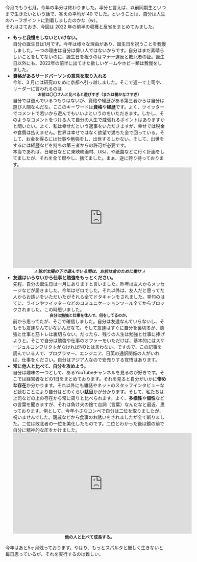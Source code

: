 今月でもう七月。今年の半分は終わりました。半分と言えば、以前同期生といつまで生きたいという話で、答えの平均が 40 でした。ということは、自分は人生のハーフポイントに到着しましたのかな（w）。<br/>
それはさておき、今回は 2022 年の前半の収穫と反省をまとめてみました。<br/>

<ul>
<li><b>もっと我慢をしないといけない。</b><br/>
自分の誕生日は1月です。今年は様々な理由があり、誕生日を祝うことを我慢しました。一つの理由は自分は偉い人ではないからです。自分はまだ素晴らしいことをしてないのに、誕生日を祝うのはマナー違反と敗北者の証。誕生日以外にも、2022年の前半に出てきた欲しいゲームやホビー類は我慢をしました。</li>
<li><b>資格があるサードパーソンの意見を取り入れる</b><br/>
今年、3 月には研究のために京都へ引っ越しました。そこで週一で上司や、リーダーに言われるのは
<div style="text-align:center; font-size: 12px;"><b>お前は〇〇さんと比べると遊びすぎ（または働かなさすぎ）</b></div>
自分では遊んでいるつもりはないが、資格や経歴がある第三者からは自分は遊び人間なんだな。ここのキーワードは<b>資格</b>や<b>経歴</b>です。よく、ツイッターでコメントで若いから遊んでもいいよというのをいただきます。しかし、そのようなコメントをつける人て自分の人生で威張れるポイントはありますかと問いたい。よく、私は幸せだという返事をいただきますが、幸せでは税金や食費は払えません。世界は幸せではなく欲望で満ちた金で回っている。そして、お金を得るには仕事や勉強をし、出世するしかない。そして、出世をするには経歴などを持ちの第三者からの許可が必要です。<br/>
本当であれば、日曜日などに東映映画村、USJ、や祇園などに行く計画をしてましたが、それを全て燃やし、捨てました。まぁ、逆に誇り持っております。
<div style="text-align:center">
<iframe width="560" height="315" src="https://www.youtube.com/embed/fVByJTVwB0Y" title="YouTube video player" frameborder="0" allow="accelerometer; autoplay; clipboard-write; encrypted-media; gyroscope; picture-in-picture" allowfullscreen></iframe>
</div>
<div style="text-align:center; font-size: 13px;"><b><em>&#127926; 皆が太陽の下で遊んでいる間は、お前は金のために働け &#127926;</em></b></div>
</li>
<li><b>友達はいらないから仕事と勉強をもっとください。</b><br/>先程、自分の誕生日は一月にありますと言いました。昨年は友人からメッセージなどが届きました。今年はゼロでした。それ以外は、友人だと思ってた人からお誘いをいただいたがそれら全てドタキャンをされました。挙句のはてに、ラインやツイッターなどのコミュニケーションツール全てからブロックされました。この時思いました。
<div style="text-align:center; font-size: 12px;"><b>自分は勉強と仕事を休んで、何をしてるのか。</b></div>
前から思ってたが、そこで確信しました。自分は友達なんていらないし、そもそも友達なんていないんだなて。そして友達はすぐに自分を裏切るが、勉強と仕事と筋トレは裏切らない。だったら、残りの人生は勉強と仕事に捧げようと。そこで自分は勉強や仕事のオファーをいただけば、基本的にはスケージュルコンフリクトがなければNOとは言わない。ですので、この記事を読んでいる人で、プログラマー、エンジニア、日英の通訳関係の人がいれば、仕事をください。自分はアジア人なので安売りする覚悟はあります。
</li>
<li><b>常に他人と比べて、自分を攻めよう。</b><br/>
自分は趣味の一つとして、あるYouTubeチャンネルを見るのが好きです。そこでは経営者などの1日をまとめております。それを見ると自分がいかに<b>惨めな存在</b>か分かります。それ以外にも雑誌やネットのスタッフインタビューなど読むことにより自分はどのくらい<b>駄目</b>かが分かります。そして、私たちは上司などの上の存在から常に周りと比べられます。よく、<b>多様性</b>や<b>個性</b>などの言葉を聞きますが、それは負け犬の捨て台詞（言葉）なんだなと最近、思っております。例として、今年小さなコンペで自分は二位を取りましたが、祝いませんでした。親戚などから食事のお誘いをされましたが全て断りました。二位は敗北者の一位を美化したものです。二位とわかった後は鏡の前で自分に精神的な圧をかけました。
<div style="text-align:center;">
<iframe width="560" height="315" src="https://www.youtube.com/embed/q3Pzy1RlvGc" title="YouTube video player" frameborder="0" allow="accelerometer; autoplay; clipboard-write; encrypted-media; gyroscope; picture-in-picture" allowfullscreen></iframe>
</div>
<div style="text-align:center; font-size: 13px;"><b>他の人と比べて成長する。</b></div>
</ul>
今年はあと5ヶ月残っております。やはり、もっとスパルタと厳しく生きないと毎日思っているが、それを実行するのは難しい。
